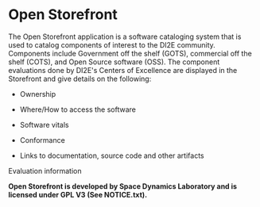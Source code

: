 Open Storefront
============

The Open Storefront application is a software cataloging system that is used to catalog components of interest to the DI2E community. Components include Government off the shelf (GOTS), commercial off the shelf (COTS), and Open Source software (OSS). The component evaluations done by DI2E's Centers of Excellence are displayed in the Storefront and give details on the following:

-  Ownership

-  Where/How to access the software

-  Software vitals

-  Conformance

-  Links to documentation, source code and other artifacts

Evaluation information

**Open Storefront is developed by Space Dynamics Laboratory and is licensed under GPL V3 (See NOTICE.txt).**

